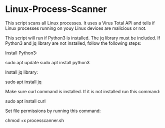 # Linux-Process-Scanner
This script scans all Linux processes. It uses a Virus Total API and tells if Linux processes running on youy Linux devices are malicious or not. 

This script will run if Python3 is installed. The jq library must be included. If Python3 and jq library are not installed, follow the following steps:

Install Python3:

sudo apt update
sudo apt install python3

Install jq library:

sudo apt install jq

Make sure curl command is installed. If it is not installed run this command:

sudo apt install curl

Set file permissions by running this command:

chmod +x processcanner.sh
